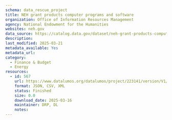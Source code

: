 ```yaml
---
schema: data_rescue_project 
title: NEH grant products computer programs and software
organization: Office of Information Resources Management
agency: National Endowment for the Humanities
websites: neh.gov
data_source: https://catalog.data.gov/dataset/neh-grant-products-computer-programs-and-software
description: 
last_modified: 2025-03-21
metadata_available: Yes
metadata_url: 
category:
  - Finance & Budget 
  - Energy 
resources:
  - id: 567
    url: https://www.datalumos.org/datalumos/project/223141/version/V1/view
    format: JSON, CSV, XML
    status: Finished
    size: 0.0
    download_date: 2025-03-16
    maintainer: DRP, DL
    notes: 
---
```

